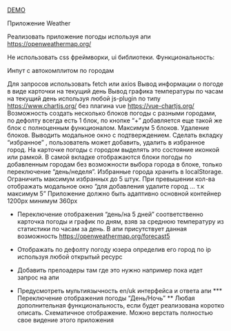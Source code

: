 [DEMO](https://kolya-movchan.github.io/weather-app/)

Приложение Weather

Реализовать приложение погоды используя апи https://openweathermap.org/

Не использовать css фреймворки, ui библиотеки.
Функциональность:

Инпут с автокомплитом по городам


Для запросов использовать fetch или axios
Вывод информации о погоде в виде карточки на текущий день
Вывод графика температуры по часам на текущий день используя любой js-plugin по типу https://www.chartjs.org/  без плагина vue https://vue-chartjs.org/ 
Возможность создать несколько блоков погоды с разными городами, по дефолту всегда есть 1 блок, по кнопке “+” добавляется еще такой же блок с полноценным функционалом. Максимум 5 блоков.
Удаление блоков. Выводить модальное окно с подтверждением.
Сделать вкладку “избранное” , пользователь может добавить, удалить в избранное город. На карточке погоды с городом выделять это состояние иконкой или рамкой.  В самой вкладке отображаются блоки погоды по добавленным городам без возможности выбора города в блоке, только переключение “день/неделя”. Избранные города хранить в localStorage. Ограничить максимум избранных до 5 штук. При превышении кол-ва отображать модальное окно “для добавления удалите город … т.к максимум 5”
Приложение должно быть адаптивно основной контейнер 1200px минимум 360px
* Переключение отображения “день/на 5 дней” соответственно карточка погоды и график по дням, взяв за среднюю температуру из статистики по часам за день. В апи присутствует данная возможность https://openweathermap.org/forecast5

* Отображать по дефолту погоду юзера определив его город по ip используя любой открытый ресурс 

* Добавить прелоадеры там где это нужно например пока идет запрос на апи
* Предусмотреть мультиязычность en/uk интерфейса и ответа апи 
*** Переключение отображения погоды “День/Ночь”
** Любая дополнительная функциональность, если будет реализована коротко описать.
Схематичное отображение. Можно верстать полностью свое видение этого приложения
